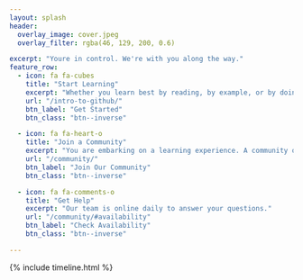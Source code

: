 ```yaml
---
layout: splash
header:
  overlay_image: cover.jpeg
  overlay_filter: rgba(46, 129, 200, 0.6)

excerpt: "Youre in control. We're with you along the way."
feature_row:
  - icon: fa fa-cubes
    title: "Start Learning"
    excerpt: "Whether you learn best by reading, by example, or by doing, we've got you covered."
    url: "/intro-to-github/"
    btn_label: "Get Started"
    btn_class: "btn--inverse"

  - icon: fa fa-heart-o
    title: "Join a Community"
    excerpt: "You are embarking on a learning experience. A community of other learners and instructors awaits you."
    url: "/community/"
    btn_label: "Join Our Community"
    btn_class: "btn--inverse"

  - icon: fa fa-comments-o
    title: "Get Help"
    excerpt: "Our team is online daily to answer your questions."
    url: "/community/#availability"
    btn_label: "Check Availability"
    btn_class: "btn--inverse"

---
```

{% include timeline.html %}
